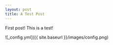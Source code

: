```yaml
---
layout: post
title: A Test Post
---
```


First post! This is a test!

![_config.yml]({{ site.baseurl }}/images/config.png)
